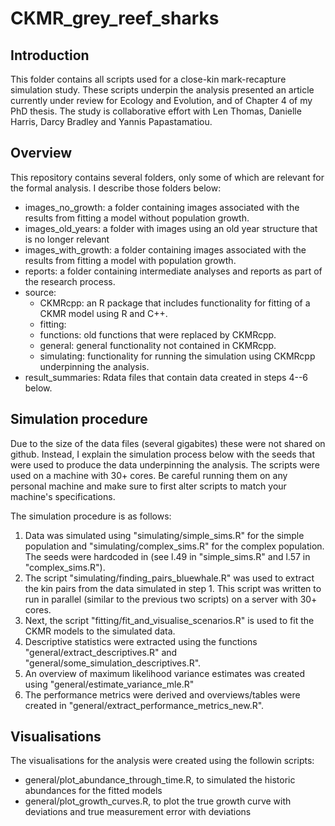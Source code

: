 # CKMR_grey_reef_sharks

## Introduction

This folder contains all scripts used for a close-kin mark-recapture simulation study. 
These scripts underpin the analysis presented an article currently under review for Ecology and Evolution, and of Chapter 4 of my PhD thesis. 
The study is collaborative effort with Len Thomas, Danielle Harris, Darcy Bradley and Yannis Papastamatiou.

## Overview

This repository contains several folders, only some of which are relevant for the formal analysis. I describe those folders below:
+ images_no_growth: a folder containing images associated with the results from fitting a model without population growth.
+ images_old_years: a folder with images using an old year structure that is no longer relevant
+ images_with_growth: a folder containing images associated with the results from fitting a model with population growth.
+ reports: a folder containing intermediate analyses and reports as part of the research process.
+ source: 
	+ CKMRcpp: an R package that includes functionality for fitting of a CKMR model using R and C++.
	+ fitting: 
	+ functions: old functions that were replaced by CKMRcpp.
	+ general: general functionality not contained in CKMRcpp.
	+ simulating: functionality for running the simulation using CKMRcpp underpinning the analysis.
+ result_summaries: Rdata files that contain data created in steps 4--6 below. 

## Simulation procedure

Due to the size of the data files (several gigabites) these were not shared on github. 
Instead, I explain the simulation process below with the seeds that were used to produce the data
underpinning the analysis. The scripts were used on a machine with 30+ cores. Be careful running them on any personal machine and make sure to first alter scripts to match your machine's specifications.

The simulation procedure is as follows:
1. Data was simulated using "simulating/simple_sims.R" for the simple population and "simulating/complex_sims.R" for the complex population. The seeds were hardcoded in (see l.49 in "simple_sims.R" and l.57 in "complex_sims.R"). 
2. The script "simulating/finding_pairs_bluewhale.R" was used to extract the kin pairs from the data simulated in step 1. This script was written to run in parallel (similar to the previous two scripts) on a server with 30+ cores. 
3. Next, the script "fitting/fit_and_visualise_scenarios.R" is used to fit the CKMR models to the simulated data. 
4. Descriptive statistics were extracted using the functions "general/extract_descriptives.R" and "general/some_simulation_descriptives.R".
5. An overview of maximum likelihood variance estimates was created using "general/estimate_variance_mle.R"
6. The performance metrics were derived and overviews/tables were created in "general/extract_performance_metrics_new.R". 

## Visualisations

The visualisations for the analysis were created using the followin scripts:
+ general/plot_abundance_through_time.R, to simulated the historic abundances for the fitted models
+ general/plot_growth_curves.R, to plot the true growth curve with deviations and true measurement error with deviations